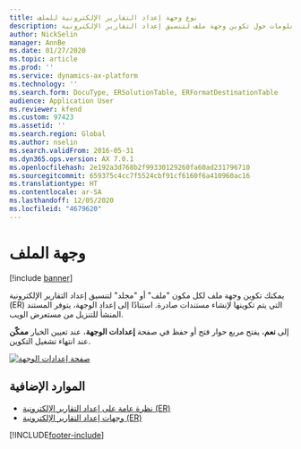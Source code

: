 ```yaml
---
title: نوع وجهة إعداد التقارير الإلكترونية للملف
description: يوفر هذا الموضوع معلومات حول تكوين وجهة ملف لتنسيق إعداد التقارير الإلكترونية.
author: NickSelin
manager: AnnBe
ms.date: 01/27/2020
ms.topic: article
ms.prod: ''
ms.service: dynamics-ax-platform
ms.technology: ''
ms.search.form: DocuType, ERSolutionTable, ERFormatDestinationTable
audience: Application User
ms.reviewer: kfend
ms.custom: 97423
ms.assetid: ''
ms.search.region: Global
ms.author: nselin
ms.search.validFrom: 2016-05-31
ms.dyn365.ops.version: AX 7.0.1
ms.openlocfilehash: 2e192a3d768b2f99330129260fa60ad231796710
ms.sourcegitcommit: 659375c4cc7f5524cbf91cf6160f6a410960ac16
ms.translationtype: HT
ms.contentlocale: ar-SA
ms.lasthandoff: 12/05/2020
ms.locfileid: "4679620"
---
```

# <a name="file-destination"></a>وجهة الملف

[!include [banner](../includes/banner.md)]

يمكنك تكوين وجهة ملف لكل مكون "ملف" أو "مجلد" لتنسيق إعداد التقارير الإلكترونية (ER) التي يتم تكوينها لإنشاء مستندات صادرة. استنادًا إلى إعداد الوجهة، يتوفر المستند المنشأ للتنزيل من مستعرض الويب.

في صفحة **إعدادات الوجهة**، عند تعيين الخيار **ممكّن‏‎** إلى **نعم**، يفتح مربع حوار فتح أو حفظ عند انتهاء تشغيل التكوين.

[![صفحة إعدادات الوجهة](./media/ER_Destinations-EnableFileDestination.png)](./media/ER_Destinations-EnableFileDestination.png)

## <a name="additional-resources"></a>الموارد الإضافية

- [نظرة عامة على إعداد التقارير الإلكترونية (ER)](general-electronic-reporting.md)
- [وجهات إعداد التقارير الإلكترونية (ER)‬](electronic-reporting-destinations.md)


[!INCLUDE[footer-include](../../../includes/footer-banner.md)]